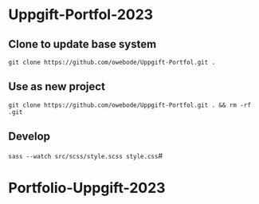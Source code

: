 # Uppgift-Portfol-2023


## Clone to update base system
`git clone https://github.com/owebode/Uppgift-Portfol.git .`

## Use as new project
`git clone https://github.com/owebode/Uppgift-Portfol.git . && rm -rf .git`


## Develop
`sass --watch src/scss/style.scss style.css`# 
# Portfolio-Uppgift-2023
